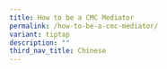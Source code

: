 ```yaml
---
title: How to be a CMC Mediator
permalink: /how-to-be-a-cmc-mediator/
variant: tiptap
description: ""
third_nav_title: Chinese
---
```

